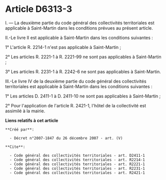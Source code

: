 # Article D6313-3

I. ― La deuxième partie du code général des collectivités territoriales est applicable à Saint-Martin dans les conditions
prévues au présent article. 

II.-Le livre II est applicable à Saint-Martin dans les conditions suivantes : 

1° L'article R. 2214-1 n'est pas applicable à Saint-Martin ; 

2° Les articles R. 2221-1 à R. 2221-99 ne sont pas applicables à Saint-Martin ; 

3° Les articles R. 2231-1 à R. 2242-6 ne sont pas applicables à Saint-Martin. 

III.-Le livre IV de la deuxième partie du code général des collectivités territoriales est applicable à Saint-Martin dans les
conditions suivantes : 

1° Les articles D. 2411-1 à D. 2411-10 ne sont pas applicables à Saint-Martin ; 

2° Pour l'application de l'article R. 2421-1, l'hôtel de la collectivité est assimilé à la mairie.

**Liens relatifs à cet article**

	**Créé par**:

	  - Décret n°2007-1847 du 26 décembre 2007 - art. (V)

	**Cite**:

	  - Code général des collectivités territoriales - art. D2411-1
	  - Code général des collectivités territoriales - art. R2214-1
	  - Code général des collectivités territoriales - art. R2221-1
	  - Code général des collectivités territoriales - art. R2231-1
	  - Code général des collectivités territoriales - art. R2421-1

